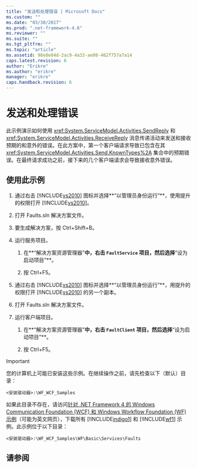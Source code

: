 ```yaml
---
title: "发送和处理错误 | Microsoft Docs"
ms.custom: ""
ms.date: "03/30/2017"
ms.prod: ".net-framework-4.6"
ms.reviewer: ""
ms.suite: ""
ms.tgt_pltfrm: ""
ms.topic: "article"
ms.assetid: 98e8e04d-2ac9-4a33-ae08-462f757a7a14
caps.latest.revision: 6
author: "Erikre"
ms.author: "erikre"
manager: "erikre"
caps.handback.revision: 6
---
```

# 发送和处理错误
此示例演示如何使用 <xref:System.ServiceModel.Activities.SendReply> 和 <xref:System.ServiceModel.Activities.ReceiveReply> 消息传递活动来发送和接收预期的和意外的错误。在此方案中，第一个客户端请求导致已包含在其 <xref:System.ServiceModel.Activities.Send.KnownTypes%2A> 集合中的预期错误。在最终请求成功之前，接下来的几个客户端请求会导致接收意外错误。  
  
## 使用此示例  
  
1.  通过右击 [!INCLUDE[vs2010](../../../../includes/vs2010-md.md)] 图标并选择**“以管理员身份运行”**，使用提升的权限打开 [!INCLUDE[vs2010](../../../../includes/vs2010-md.md)]。  
  
2.  打开 Faults.sln 解决方案文件。  
  
3.  要生成解决方案，按 Ctrl\+Shift\+B。  
  
4.  运行服务项目。  
  
    1.  在**“解决方案资源管理器”**中，右击 `FaultService` 项目，然后选择**“设为启动项目”**。  
  
    2.  按 Ctrl\+F5。  
  
5.  通过右击 [!INCLUDE[vs2010](../../../../includes/vs2010-md.md)] 图标并选择**“以管理员身份运行”**，用提升的权限打开 [!INCLUDE[vs2010](../../../../includes/vs2010-md.md)] 的另一个副本。  
  
6.  打开 Faults.sln 解决方案文件。  
  
7.  运行客户端项目。  
  
    1.  在**“解决方案资源管理器”**中，右击 `FaultClient` 项目，然后选择**“设为启动项目”**。  
  
    2.  按 Ctrl\+F5。  
  
> [!IMPORTANT]
>  您的计算机上可能已安装这些示例。在继续操作之前，请先检查以下（默认）目录：  
>   
>  `<安装驱动器>:\WF_WCF_Samples`  
>   
>  如果此目录不存在，请访问[针对 .NET Framework 4 的 Windows Communication Foundation \(WCF\) 和 Windows Workflow Foundation \(WF\) 示例](http://go.microsoft.com/fwlink/?LinkId=150780)（可能为英文网页），下载所有 [!INCLUDE[indigo1](../../../../includes/indigo1-md.md)] 和 [!INCLUDE[wf1](../../../../includes/wf1-md.md)] 示例。此示例位于以下目录：  
>   
>  `<安装驱动器>:\WF_WCF_Samples\WF\Basic\Services\Faults`  
  
## 请参阅